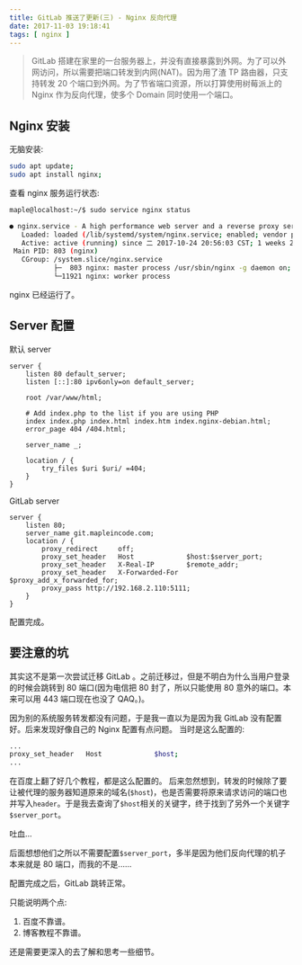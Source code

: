 ```yaml
---
title: GitLab 推送了更新(三) - Nginx 反向代理
date: 2017-11-03 19:18:41
tags: [ nginx ]
---
```


>GitLab 搭建在家里的一台服务器上，并没有直接暴露到外网。为了可以外网访问，所以需要把端口转发到内网(NAT)。因为用了渣 TP 路由器，只支持转发 20 个端口到外网。为了节省端口资源，所以打算使用树莓派上的 Nginx 作为反向代理，使多个 Domain 同时使用一个端口。

## Nginx 安装

无脑安装:

```bash
sudo apt update;
sudo apt install nginx;
```

查看 nginx 服务运行状态:

```bash
maple@localhost:~/$ sudo service nginx status

● nginx.service - A high performance web server and a reverse proxy server
   Loaded: loaded (/lib/systemd/system/nginx.service; enabled; vendor preset: enabled)
   Active: active (running) since 二 2017-10-24 20:56:03 CST; 1 weeks 2 days ago
 Main PID: 803 (nginx)
   CGroup: /system.slice/nginx.service
           ├─  803 nginx: master process /usr/sbin/nginx -g daemon on; master_process on
           └─11921 nginx: worker process
```

nginx 已经运行了。

## Server 配置

默认 server

```nginx
server {
	listen 80 default_server;
	listen [::]:80 ipv6only=on default_server;

	root /var/www/html;

	# Add index.php to the list if you are using PHP
	index index.php index.html index.htm index.nginx-debian.html;
	error_page 404 /404.html;

	server_name _;

	location / {
		try_files $uri $uri/ =404;
	}
}

```

GitLab server

```nginx
server {
    listen 80;
    server_name git.mapleincode.com;
    location / {
        proxy_redirect     off;
        proxy_set_header   Host             $host:$server_port;
        proxy_set_header   X-Real-IP        $remote_addr;
        proxy_set_header   X-Forwarded-For 	$proxy_add_x_forwarded_for;
		proxy_pass http://192.168.2.110:5111;
    }
}
```

配置完成。

## 要注意的坑

其实这不是第一次尝试迁移 GitLab 。之前迁移过，但是不明白为什么当用户登录的时候会跳转到 80 端口(因为电信把 80 封了，所以只能使用 80 意外的端口。本来可以用 443 端口现在也没了 QAQ。)。

因为别的系统服务转发都没有问题，于是我一直以为是因为我 GitLab 没有配置好。后来发现好像自己的 Nginx 配置有点问题。
当时是这么配置的:

```bash
...
proxy_set_header   Host             $host;
...
```

在百度上翻了好几个教程，都是这么配置的。
后来忽然想到，转发的时候除了要让被代理的服务器知道原来的域名(`$host`)，也是否需要将原来请求访问的端口也并写入`header`。于是我去查询了`$host`相关的关键字，终于找到了另外一个关键字`$server_port`。

吐血...

后面想想他们之所以不需要配置`$server_port`，多半是因为他们反向代理的机子本来就是 80 端口，而我的不是......

配置完成之后，GitLab 跳转正常。

只能说明两个点:

1. 百度不靠谱。
2. 博客教程不靠谱。

还是需要更深入的去了解和思考一些细节。
